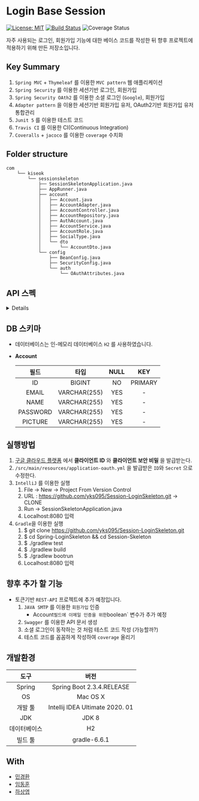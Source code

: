 # Login Base Session
[![License: MIT](https://img.shields.io/badge/License-MIT-yellow.svg)](https://opensource.org/licenses/MIT) [![Build Status](https://travis-ci.org/yks095/Session-LoginSkeleton.svg?branch=master)](https://travis-ci.org/github/yks095/Session-LoginSkeleton) ![Coverage Status](https://coveralls.io/repos/github/yks095/Spring-LoginSkeleton/badge.svg?branch=master)

자주 사용되는 로그인, 회원가입 기능에 대한 베이스 코드를 작성한 뒤 향후 프로젝트에 적용하기 위해 만든 저장소입니다.

## Key Summary

1. `Spring MVC` + `Thymeleaf` 를 이용한 `MVC pattern` 웹 애플리케이션
2. `Spring Security` 를 이용한 세션기반 로그인, 회원가입
3. `Spring Security OAth2` 를 이용한 소셜 로그인 (`Google`), 회원가입
4. `Adapter pattern` 을 이용한 세션기반 회원가입 유저, OAuth2기반 회원가입 유저 통합관리
5. `Junit 5` 를 이용한 테스트 코드
6. `Travis CI` 를 이용한 CI(Continuous Integration)
7. `Coveralls` + `jacoco`  를 이용한 `coverage` 수치화

## Folder structure 

```
com
    └── kiseok
        └── sessionskeleton
            ├── SessionSkeletonApplication.java
            ├── AppRunner.java
            ├── account
            │   ├── Account.java
            │   ├── AccountAdapter.java
            │   ├── AccountController.java
            │   ├── AccountRepository.java
            │   ├── AuthAccount.java
            │   ├── AccountService.java
            │   ├── AccountRole.java
            │   ├── SocialType.java
            │   └── dto
            │       └── AccountDto.java
            └── config
                ├── BeanConfig.java
                ├── SecurityConfig.java
                └── auth
                    └── OAuthAttributes.java
```

## API 스펙

<details>

<div markdown="1">


| HTTP 메서드 |   요청 URL    | 인증 여부 |               응답                | HTTP 상태 |
| :---------: | :-----------: | :-------: | :-------------------------------: | :-------: |
|    `GET`    |   /sign-in    |     -     |    로그인 페이지를 반환합니다.    |   `200`   |
|    `GET`    |   /sign-up    |     -     |   회원가입 페이지를 반환합니다.   |   `200`   |
|    `GET`    | /sign-up-form |     -     |   회원가입 페이지를 반환합니다.   |   `200`   |
|    `GET`    |     /test     |     O     |    테스트 페이지를 반환합니다.    |   `200`   |
|    `GET`    |       /       |     O     |     메인 페이지를 반환합니다      |   `200`   |
|   `POST`    |   /sign-in    |     -     |  메인 페이지로 리다이렉션됩니다.  |   `302`   |
|   `POST`    |   /sign-up    |     -     |             아래 참고             |   `201`   |
|   `POST`    | /sign-up-form |     -     | 로그인 페이지로 리다이렉션됩니다. |   `302`   |

**POST /sign-in**

- `Request`  예시

  ~~~
  HTTP Method = POST
        Request URI = /sign-in
         Parameters = {email=[123@email.com], password=[password], _csrf=[6bad1c0a-50cb-445e-ab8a-b2caa8e9b4a9]}
  ~~~

- `Request Parameters` 설명

  | 파라미터명 |  자료형  |   설명    |
  | :--------: | :------: | :-------: |
  |  email  | `String` |  이메일   |
  |  password  | `String` | 비밀번호  |
  |   _csrf    | `String` | csrf 토큰 |

**POST /sign-up**

- `Request`  예시

  ~~~
  HTTP Method = POST
        Request URI = /sign-up
         Parameters = {_csrf=[e0cdabf5-9dce-4a1f-b1b6-c4cfbfc6b68f]}
            Headers = [Content-Type:"application/json;charset=UTF-8", Content-Length:"49"]
               Body = {"email":"email@email.com","password":"password"}
  ~~~

- `Request Parameters` 설명

  | 파라미터명 |  자료형  |   설명    |
  | :--------: | :------: | :-------: |
  |   _csrf    | `String` | csrf 토큰 |

- `Response` 예시 

  1.  `CREATED`
  
         ```
        Status = 201
         Error message = null
         Headers = [Content-Type:"text/plain;charset=UTF-8", Content-Length:"32", X-Content-Type-Options:"nosniff", X-XSS-Protection:"1; mode=block", Cache-Control:"no-cache, no-store, max-age=0, must-revalidate", Pragma:"no-cache", Expires:"0"]
         Content type = text/plain;charset=UTF-8
         Body = {}
        ```
  
  2. `BAD_REQUEST` 

     ```
     Status = 400
     Error message = null
     Headers = [Content-Type:"text/plain;charset=UTF-8", Content-Length:"18", X-Content-Type-Options:"nosniff", X-XSS-Protection:"1; mode=block", Cache-Control:"no-cache, no-store, max-age=0, must-revalidate", Pragma:"no-cache", Expires:"0"]
     Content type = text/plain;charset=UTF-8
     Body = {}
     ```

**POST /sign-up-form**

- `Request`  예시

  ~~~
  HTTP Method = POST
        Request URI = /sign-up-form
         Parameters = {email=[123@email.com], password=[password], _csrf=[9f529fe5-b50b-46e5-a93f-8c0b087c989e]}
  ~~~

- `Request Parameters` 설명

  | 파라미터명 |  자료형  |   설명    |
  | :--------: | :------: | :-------: |
  |  email  | `String` |  이메일   |
  |  password  | `String` | 비밀번호  |
  |   _csrf    | `String` | csrf 토큰 |

</div>

</details>

## DB 스키마

- 데이터베이스는 인-메모리 데이터베이스 `H2` 를 사용하였습니다.

- **Account**

  |   필드   |     타입     | NULL |   KEY   |
  | :------: | :----------: | :--: | :-----: |
  |    ID    |    BIGINT    |  NO  | PRIMARY |
  |  EMAIL   | VARCHAR(255) | YES  |    -    |
  |   NAME   | VARCHAR(255) | YES  |    -    |
  | PASSWORD | VARCHAR(255) | YES  |    -    |
  | PICTURE  | VARCHAR(255) | YES  |    -    |

## 실행방법

1. [구글 클라우드 플랫폼]() 에서 **클라이언트 ID** 와 **클라이언트 보안 비밀** 을 발급받는다.
2. `/src/main/resources/application-oauth.yml` 을 발급받은 `ID`와 `Secret` 으로 수정한다.
3. `IntelliJ` 를 이용한 실행
   1. File → New → Project From Version Control
   2. URL : https://github.com/yks095/Session-LoginSkeleton.git → CLONE
   3. Run → SessionSkeletonApplication.java
   4. Localhost:8080 입력
4. `Gradle`을 이용한 실행
   1. $ git clone https://github.com/yks095/Session-LoginSkeleton.git
   2. $ cd Spring-LoginSkeleton && cd Session-Skeleton
   3. $ ./gradlew test
   4. $ ./gradlew build
   5. $ ./gradlew bootrun
   6. Localhost:8080 입력

## 향후 추가 할 기능

- 토큰기반 `REST-API` 프로젝트에 추가 예정입니다.
  1. `JAVA SMTP` 를 이용한 `회원가입` 인증 
     - Account` 필드에 이메일 인증을 위한 `boolean` 변수가 추가 예정
  2. `Swagger` 를 이용한 API 문서 생성
  3. 소셜 로그인이 동작하는 것 처럼 테스트 코드 작성 (가능할까?)
  4. 테스트 코드를 꼼꼼하게 작성하여 `coverage` 올리기

## 개발환경

|     도구     |              버전               |
| :----------: | :-----------------------------: |
|    Spring    |    Spring Boot 2.3.4.RELEASE    |
|      OS      |            Mac OS X             |
|   개발 툴    | Intellij IDEA Ultimate 2020. 01 |
|     JDK      |              JDK 8              |
| 데이터베이스 |               H2                |
|   빌드 툴    |          gradle-6.6.1           |

## With

- [민경환](https://github.com/ber01)
- [임동훈](https://github.com/donghL-dev)
- [하상엽](https://github.com/ssayebee)
